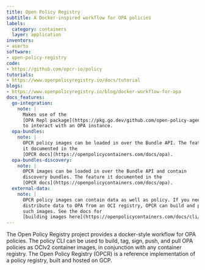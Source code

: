 ```yaml
---
title: Open Policy Registry
subtitle: A Docker-inspired workflow for OPA policies
labels:
  category: containers
  layer: application
inventors:
- aserto
software:
- open-policy-registry
code:
- https://github.com/opcr-io/policy
tutorials:
- https://www.openpolicyregistry.io/docs/tutorial
blogs:
- https://www.openpolicyregistry.io/blog/docker-workflow-for-opa
docs_features:
  go-integration:
    note: |
      Makes use of the
      [OPA Repl package](https://pkg.go.dev/github.com/open-policy-agent/opa/repl)
      to interact with an OPA instance.
  opa-bundles:
    note: |
      OPCR policy images can be loaded in over the Bundle API. The feature
      it documented in the
      [OPCR docs](https://openpolicycontainers.com/docs/opa).
  opa-bundles-discovery:
    note: |
      OPCR images can be loaded in over the Bundle API and contain
      discovery bundles. The feature it documented in the
      [OPCR docs](https://openpolicycontainers.com/docs/opa).
  external-data:
    note: |
      OPCR policy images can contain data as well as policy. If you need to
      distribute data to OPA from an OCI registry, OPCR can build and push
      such images. See the docs for
      [building images here](https://openpolicycontainers.com/docs/cli/build).
---
```


The Open Policy Registry project provides a docker-style workflow for OPA policies.
The policy CLI can be used to build, tag, sign, push, and pull OPA policies as OCIv2 container images,
in conjunction with any container registry.
The Open Policy Registry (OPCR) is a reference implementation of a policy registry, built and hosted on GCP.
